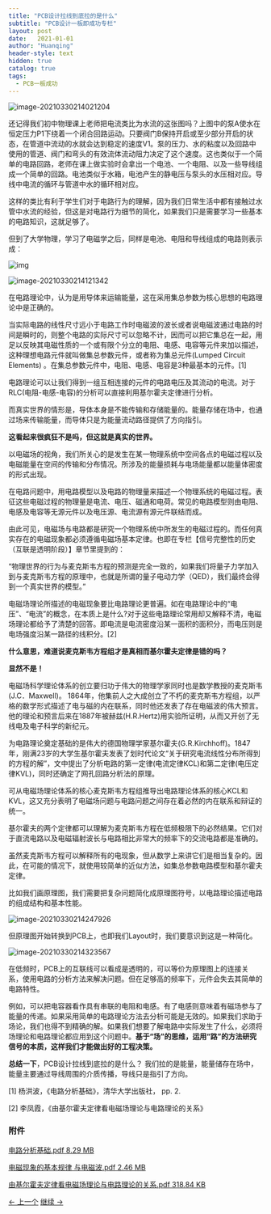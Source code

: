 ```yaml
---
title: "PCB设计拉线到底拉的是什么"
subtitle: "PCB设计一板即成功专栏"
layout: post
date:   2021-01-01
author: "Huanqing"
header-style: text
hidden: true
catalog: true
tags:
  - PCB一板成功
---
```


![image-20210330214021204](https://gitee.com/hawkingwu/PicGo/raw/master/image-20210330214021204.png)

还记得我们初中物理课上老师把电流类比为水流的这张图吗？上图中的泵A使水在恒定压力P1下绕着一个闭合回路运动。只要阀门B保持开启或至少部分开启的状态，在管道中流动的水就会达到稳定的速度V1。泵的压力、水的粘度以及回路中使用的管道、阀门和弯头的有效流体流动阻力决定了这个速度。这也类似于一个简单的电路回路，老师在课上做实验时会拿出一个电池、一个电阻、以及一些导线组成一个简单的回路。电池类似于水箱，电池产生的静电压与泵头的水压相对应。导线中电流的循环与管道中水的循环相对应。

这样的类比有利于学生们对于电路行为的理解，因为我们日常生活中都有接触过水管中水流的经验，但这是对电路行为细节的简化，如果我们只是需要学习一些基本的电路知识，这就足够了。

但到了大学物理，学习了电磁学之后，同样是电池、电阻和导线组成的电路则表示成：

![img](https://gitee.com/hawkingwu/PicGo/raw/master/Poynting_vectors_of_DC_circuit.svg.png)

![image-20210330214121342](https://gitee.com/hawkingwu/PicGo/raw/master/image-20210330214121342.png)

在电路理论中，认为是用导体来运输能量，这在采用集总参数为核心思想的电路理论中是正确的。

当实际电路的线性尺寸远小于电路工作时电磁波的波长或者说电磁波通过电路的时间是瞬时的，则整个电路的实际尺寸可以忽略不计，因而可以把它集总在一起，用足以反映其电磁性质的一个或有限个分立的电阻、电感、电容等元件来加以描述，这种理想电路元件就叫做集总参数元件，或者称为集总元件(Lumped Circuit Elements) 。在集总参数元件中，电阻、电感、电容是3种最基本的元件。[1]

电路理论可以让我们得到一组互相连接的元件的电路电压及其流动的电流。对于RLC(电阻-电感-电容)的分析可以直接利用基尔霍夫定律进行分析。

而真实世界的情形是，导体本身是不能传输和存储能量的。能量存储在场中，也通过场来传输能量，而导体只是为能量流动路径提供了方向指引。


<link href="https://cdn.bootcss.com/dplayer/1.25.0/DPlayer.min.css" rel="stylesheet">
<div id="dplayer"></div>
<script src="https://cdn.bootcss.com/dplayer/1.25.0/DPlayer.min.js"></script>
<script src="https://cdn.bootcss.com/blueimp-md5/2.12.0/js/md5.min.js"></script>
<script>
var url1="https://files.catbox.moe/0o2plz.mp4";    //这里填写视频地址
var pic1="https://files.catbox.moe/7oq66d.jpg";   //这里填写预览图片地址
var logopng="https://gitee.com/hawkingwu/PicGo/raw/master/linearroglogo_l.png";  //logo
var id=md5(url1);
const dp = new DPlayer({
    container: document.getElementById('dplayer'),
    autoplay: false,
    theme: '#FADFA3',
    loop: true,
    lang: 'zh-cn',
    screenshot: true,
    hotkey: true,
    preload: 'auto',
    logo: logopng,
    volume: 0.7,
    mutex: true,
    video: {
        url: url1,
        pic: pic1,
        thumbnails: pic1,
        type: 'auto',
    },
    contextmenu: [
        {
            text: 'custom1',
            link: 'https://github.com/DIYgod/DPlayer',
        },
        {
            text: 'custom2',
            click: (player) => {
                console.log(player);
            },
        },
    ],

});
</script>


**这看起来很疯狂不是吗，但这就是真实的世界。**

以电磁场的视角，我们所关心的是发生在某一物理系统中空间各点的电磁过程以及电磁能量在空间的传输和分布情况。所涉及的能量损耗与电场能量都以能量体密度的形式出现。

在电路问题中，用电路模型以及电路的物理量来描述一个物理系统的电磁过程。表征这些电磁过程的物理量是电流、电压、磁通和电荷。常见的电路模型则由电阻、电感及电容等无源元件以及电压源、电流源有源元件联结而成。

由此可见，电磁场与电路都是研究一个物理系统中所发生的电磁过程的。而任何真实存在的电磁现象都必须遵循电磁场基本定律。也即在专栏【信号完整性的历史（互联是透明阶段）】章节里提到的：

“物理世界的行为与麦克斯韦方程的预测是完全一致的，如果我们将量子力学加入到与麦克斯韦方程的原理中，也就是所谓的量子电动力学（QED），我们最终会得到一个真实世界的模型。”

电磁场理论所描述的电磁现象要比电路理论更普遍。如在电路理论中的“电压”、“电流”的概念，在本质上是什么?对于这些电路理论常用却又解释不清，电磁场理论都给予了清楚的回答。即电流是电流密度沿某一面积的面积分，而电压则是电场强度沿某一路径的线积分。[2]

**什么意思，难道说麦克斯韦方程组才是真相而基尔霍夫定律是错的吗？**

**显然不是！**

电磁场科学理论体系的创立要归功于伟大的物理学家同时也是数学教授的麦克斯韦(J.C．Maxwell)。 1864年，他集前人之大成创立了不朽的麦克斯韦方程组，以严格的数学形式描述了电与磁的内在联系，同时他还发表了存在电磁波的伟大预言。他的理论和预言后来在1887年被赫兹(H.R.Hertz)用实验所证明，从而又开创了无线电及电子科学的新纪元。

为电路理论奠定基础的是伟大的德国物理学家基尔霍夫(G.R.Kirchhoff)。1847年，刚满23岁的大学生基尔霍夫发表了划时代论文“关于研究电流线性分布所得到的方程的解”，文中提出了分析电路的第一定律(电流定律KCL)和第二定律(电压定律KVL)，同时还确定了网孔回路分析法的原理。

可从电磁场理论体系的核心麦克斯韦方程组推导出电路理论体系的核心KCL和KVL，这又充分表明了电磁场问题与电路问题之间存在着必然的内在联系和辩证的统一。

基尔霍夫的两个定律都可以理解为麦克斯韦方程在低频极限下的必然结果。它们对于直流电路以及电磁辐射波长与电路相比非常大的频率下的交流电路都是准确的。

虽然麦克斯韦方程可以解释所有的电现象，但从数学上来讲它们是相当复杂的。因此，在可能的情况下，就使用较简单的近似方法，如集总参数电路模型和基尔霍夫定律。

比如我们画原理图，我们需要把复杂问题简化成原理图符号，以电路理论描述电路的组成结构和基本性能。

![image-20210330214247926](https://gitee.com/hawkingwu/PicGo/raw/master/image-20210330214247926.png)

但原理图开始转换到PCB上，也即我们Layout时，我们要意识到这是一种简化。

![image-20210330214323567](https://gitee.com/hawkingwu/PicGo/raw/master/image-20210330214323567.png)

在低频时，PCB上的互联线可以看成是透明的，可以等价为原理图上的连接关系，使用电路的分析方法来解决问题。但在足够高的频率下，元件会失去其简单的电路特性。

例如，可以把电容器看作具有串联的电阻和电感。有了电感则意味着有磁场参与了能量的传递。如果采用简单的电路理论方法去分析可能是无效的。如果我们求助于场论，我们也得不到精确的解。如果我们想要了解电路中实际发生了什么，必须将场理论和电路理论都应用到这个问题中。**基于“场”的思维，运用“路”的方法研究信号的本质，这样我们才能做出好的工程决策。**

**总结一下**，PCB设计拉线到底拉的是什么？ 我们拉的是能量，能量储存在场中，能量主要通过导线周围的介质传播，导线只是指引了方向。

[1] 杨洪波，《电路分析基础》，清华大学出版社， pp. 2.

[2] 李凤霞，《由基尔霍夫定律看电磁场理论与电路理论的关系》



### 附件

[电路分析基础.pdf 8.29 MB](https://www.mr-wu.cn/wp-content/uploads/2021/01/电路分析基础.pdf)

[电磁现象的基本规律 与电磁波.pdf 2.46 MB](https://www.mr-wu.cn/wp-content/uploads/2021/01/电磁现象的基本规律-与电磁波.pdf)

[由基尔霍夫定律看电磁场理论与电路理论的关系.pdf 318.84 KB](https://www.mr-wu.cn/wp-content/uploads/2021/01/由基尔霍夫定律看电磁场理论与电路理论的关系.pdf)

[← 上一个](https://www.mr-wu.cn/courses/right-the-first-time-for-high-speed-pcb-design/lesson/信号完整性的历史（黑魔法开始出现）/) [继续 →](https://www.mr-wu.cn/courses/right-the-first-time-for-high-speed-pcb-design/lesson/高频？高速？更要关注带宽！/)
